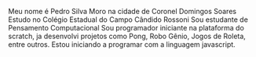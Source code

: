 Meu nome é Pedro Silva
Moro na cidade de Coronel Domingos Soares
Estudo no Colégio Estadual do Campo Cândido Rossoni
Sou estudante de Pensamento Computacional
Sou programador iniciante na plataforma do scratch, ja desenvolvi projetos como Pong, Robo Gênio, Jogos de Roleta, entre outros.
Estou iniciando a programar com a linguagem javascript.
